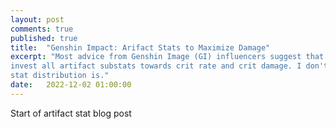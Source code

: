 ```yaml
---
layout: post
comments: true
published: true
title:  "Genshin Impact: Arifact Stats to Maximize Damage"
excerpt: "Most advice from Genshin Image (GI) influencers suggest that the best way to maximize damage is to 
invest all artifact substats towards crit rate and crit damage. I don't think this is correct and will discuss what the optimal 
stat distribution is."
date:   2022-12-02 01:00:00
---
```


Start of artifact stat blog post